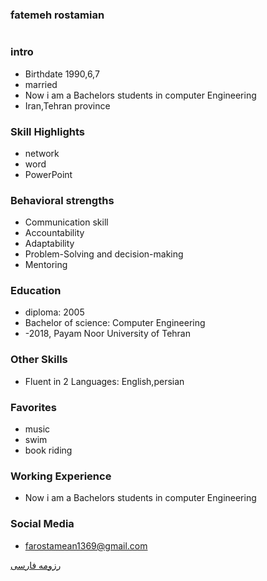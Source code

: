 ### fatemeh rostamian
<img src="">

### intro


+ Birthdate 1990,6,7
+ married
+ Now i am a Bachelors students in computer Engineering
+ Iran,Tehran province 

### Skill Highlights



+ network 
+ word
+ PowerPoint 


### Behavioral strengths

+ Communication skill
+ Accountability
+ Adaptability
+ Problem-Solving and decision-making
+ Mentoring 

### Education


+ diploma: 2005
+ Bachelor of science: Computer Engineering 
+  -2018, Payam Noor University of Tehran

### Other Skills


+ Fluent in 2 Languages: English,persian

### Favorites


+ music 
+ swim
+ book riding 

### Working Experience


+ Now i am a Bachelors students in computer Engineering 


### Social Media



+ farostamean1369@gmail.com 
 




[رزومه فارسی](/resume-fa)


